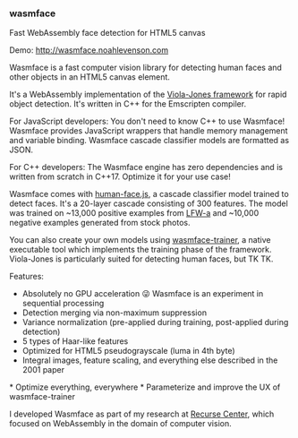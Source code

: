 ### wasmface
Fast WebAssembly face detection for HTML5 canvas

Demo: http://wasmface.noahlevenson.com

Wasmface is a fast computer vision library for detecting human faces and other objects in an HTML5 canvas element.

It's a WebAssembly implementation of the [Viola-Jones framework](https://www.cs.cmu.edu/~efros/courses/LBMV07/Papers/viola-cvpr-01.pdf) for rapid object detection. It's written in C++ for the Emscripten compiler.

For JavaScript developers: You don't need to know C++ to use Wasmface! Wasmface provides JavaScript wrappers that handle memory management and variable binding. Wasmface cascade classifier models are formatted as JSON.

For C++ developers: The Wasmface engine has zero dependencies and is written from scratch in C++17. Optimize it for your use case!

Wasmface comes with [human-face.js](https://github.com/noahlevenson/wasmface/src/models/human-face.js), a cascade classifier model trained to detect faces. It's a 20-layer cascade consisting of 300 features. The model was trained on ~13,000 positive examples from [LFW-a](https://www.openu.ac.il/home/hassner/data/lfwa/) and ~10,000 negative examples generated from stock photos.

You can also create your own models using [wasmface-trainer](https://github.com/noahlevenson/wasmface/src/wasmface-trainer.cpp), a native executable tool which implements the training phase of the framework. Viola-Jones is particularly suited for detecting human faces, but TK TK.

Features:

* Absolutely no GPU acceleration :stuck_out_tongue_winking_eye: Wasmface is an experiment in sequential processing
* Detection merging via non-maximum suppression
* Variance normalization (pre-applied during training, post-applied during detection)
* 5 types of Haar-like features
* Optimized for HTML5 pseudograyscale (luma in 4th byte)
* Integral images, feature scaling, and everything else described in the 2001 paper

<INSTRUCTIONS AND DOCS HERE>

<DEPENDENCIES>

<TODO>
* Optimize everything, everywhere
* Parameterize and improve the UX of wasmface-trainer 

I developed Wasmface as part of my research at [Recurse Center](https://recurse.com), which focused on WebAssembly in the domain of computer vision.

<CONTACT ETC>